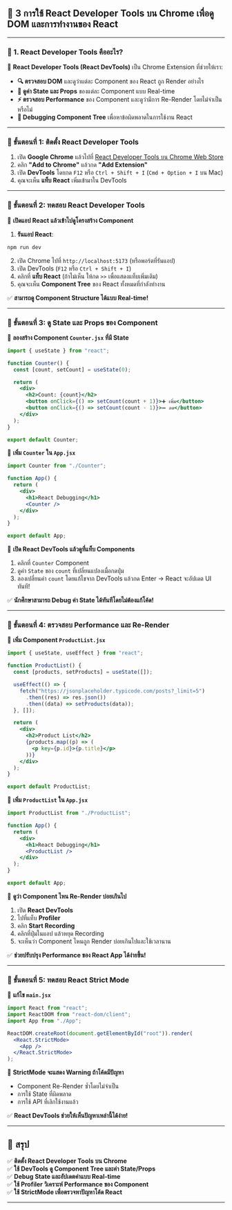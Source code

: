 ## **📌 3 การใช้ React Developer Tools บน Chrome เพื่อดู DOM และการทำงานของ React**
---

### **🔹 1. React Developer Tools คืออะไร?**
📌 **React Developer Tools (React DevTools)** เป็น Chrome Extension ที่ช่วยให้เรา:
- **🔍 ตรวจสอบ DOM** และดูว่าแต่ละ Component ของ React ถูก Render อย่างไร
- **📌 ดูค่า State และ Props** ของแต่ละ Component แบบ Real-time
- **⚡ ตรวจสอบ Performance** ของ Component และดูว่ามีการ Re-Render โดยไม่จำเป็นหรือไม่
- **🔄 Debugging Component Tree** เพื่อหาข้อผิดพลาดในการใช้งาน React

---

### **📍 ขั้นตอนที่ 1: ติดตั้ง React Developer Tools**
1. เปิด **Google Chrome** แล้วไปที่ [React Developer Tools บน Chrome Web Store](https://chrome.google.com/webstore/detail/react-developer-tools/fmkadmapgofadopljbjfkapdkoienihi)
2. คลิก **"Add to Chrome"** แล้วกด **"Add Extension"**
3. เปิด **DevTools** โดยกด `F12` หรือ `Ctrl + Shift + I` (`Cmd + Option + I` บน Mac)
4. คุณจะเห็น **แท็บ React** เพิ่มเข้ามาใน DevTools

---

### **📍 ขั้นตอนที่ 2: ทดสอบ React Developer Tools**
📌 **เปิดแอป React แล้วเข้าไปดูโครงสร้าง Component**
1. **รันแอป React**:
```bash
npm run dev
```
2. เปิด Chrome ไปที่ `http://localhost:5173` (หรือพอร์ตที่รันแอป)
3. เปิด DevTools (`F12` หรือ `Ctrl + Shift + I`)
4. คลิกที่ **แท็บ React** (ถ้าไม่เห็น ให้กด `>>` เพื่อแสดงแท็บเพิ่มเติม)
5. คุณจะเห็น **Component Tree** ของ React ทั้งหมดที่กำลังทำงาน

✅ **สามารถดู Component Structure ได้แบบ Real-time!**

---

### **📍 ขั้นตอนที่ 3: ดู State และ Props ของ Component**
📌 **ลองสร้าง Component `Counter.jsx` ที่มี State**
```jsx
import { useState } from "react";

function Counter() {
  const [count, setCount] = useState(0);

  return (
    <div>
      <h2>Count: {count}</h2>
      <button onClick={() => setCount(count + 1)}>➕ เพิ่ม</button>
      <button onClick={() => setCount(count - 1)}>➖ ลด</button>
    </div>
  );
}

export default Counter;
```

📌 **เพิ่ม `Counter` ใน `App.jsx`**
```jsx
import Counter from "./Counter";

function App() {
  return (
    <div>
      <h1>React Debugging</h1>
      <Counter />
    </div>
  );
}

export default App;
```

📌 **เปิด React DevTools แล้วดูที่แท็บ Components**
1. คลิกที่ `Counter` Component
2. ดูค่า `State` ของ `count` ที่เปลี่ยนแปลงเมื่อกดปุ่ม
3. ลองเปลี่ยนค่า `count` โดยแก้ไขจาก DevTools แล้วกด Enter → React จะอัปเดต UI ทันที!

✅ **นักศึกษาสามารถ Debug ค่า State ได้ทันทีโดยไม่ต้องแก้โค้ด!**

---

### **📍 ขั้นตอนที่ 4: ตรวจสอบ Performance และ Re-Render**
📌 **เพิ่ม Component `ProductList.jsx`**
```jsx
import { useState, useEffect } from "react";

function ProductList() {
  const [products, setProducts] = useState([]);

  useEffect(() => {
    fetch("https://jsonplaceholder.typicode.com/posts?_limit=5")
      .then((res) => res.json())
      .then((data) => setProducts(data));
  }, []);

  return (
    <div>
      <h2>Product List</h2>
      {products.map((p) => (
        <p key={p.id}>{p.title}</p>
      ))}
    </div>
  );
}

export default ProductList;
```

📌 **เพิ่ม `ProductList` ใน `App.jsx`**
```jsx
import ProductList from "./ProductList";

function App() {
  return (
    <div>
      <h1>React Debugging</h1>
      <ProductList />
    </div>
  );
}

export default App;
```

📌 **ดูว่า Component ไหน Re-Render บ่อยเกินไป**
1. เปิด **React DevTools**
2. ไปที่แท็บ **Profiler**
3. คลิก **Start Recording**
4. คลิกที่ปุ่มในแอป แล้วหยุด Recording
5. จะเห็นว่า Component ไหนถูก Render บ่อยเกินไปและใช้เวลานาน

✅ **ช่วยปรับปรุง Performance ของ React App ได้ง่ายขึ้น!**

---

### **📍 ขั้นตอนที่ 5: ทดสอบ React Strict Mode**
📌 **แก้ไข `main.jsx`**
```jsx
import React from "react";
import ReactDOM from "react-dom/client";
import App from "./App";

ReactDOM.createRoot(document.getElementById("root")).render(
  <React.StrictMode>
    <App />
  </React.StrictMode>
);
```
📌 **StrictMode จะแสดง Warning ถ้าโค้ดมีปัญหา**
- Component Re-Render ซ้ำโดยไม่จำเป็น
- การใช้ State ที่ผิดพลาด
- การใช้ API ที่เลิกใช้งานแล้ว

✅ **React DevTools ช่วยให้เห็นปัญหาเหล่านี้ได้ง่าย!**

---

## **📌 สรุป**
✅ **ติดตั้ง React Developer Tools บน Chrome**  
✅ **ใช้ DevTools ดู Component Tree และค่า State/Props**  
✅ **Debug State และอัปเดตค่าแบบ Real-time**  
✅ **ใช้ Profiler วิเคราะห์ Performance ของ Component**  
✅ **ใช้ StrictMode เพื่อตรวจหาปัญหาโค้ด React**  

---
